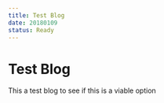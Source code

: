 ```yaml
---
title: Test Blog
date: 20180109
status: Ready
---
```


# Test Blog

This a test blog to see if this is a viable option
